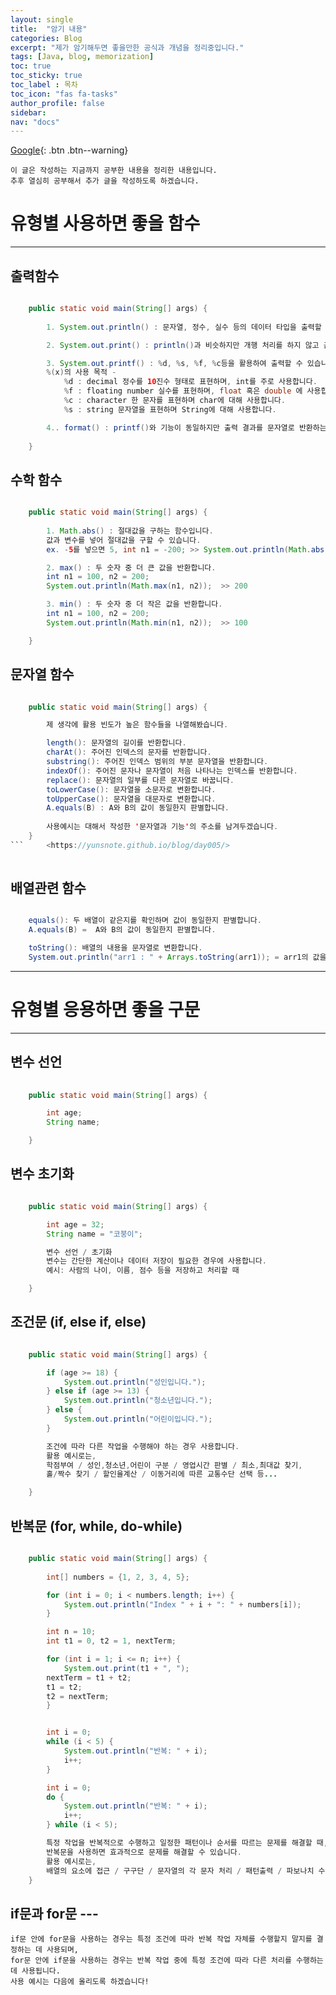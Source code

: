 ```yaml
---
layout: single
title:  "암기 내용"
categories: Blog
excerpt: "제가 암기해두면 좋을만한 공식과 개념을 정리중입니다."
tags: [Java, blog, memorization]
toc: true
toc_sticky: true
toc_label : 목차
toc_icon: "fas fa-tasks"
author_profile: false
sidebar:
nav: "docs"
---
```

[Google](https://google.com){: .btn .btn--warning}


	이 글은 작성하는 지금까지 공부한 내용을 정리한 내용입니다.
	추후 열심히 공부해서 추가 글을 작성하도록 하겠습니다.

# 유형별 사용하면 좋을 함수

<hr/>

## 출력함수 

```java

	public static void main(String[] args) {
		
		1. System.out.println() : 문자열, 정수, 실수 등의 데이터 타입을 출력할 수 있습니다. 출력 후 자동으로 개행 처리가 됩니다.

		2. System.out.print() : println()과 비슷하지만 개행 처리를 하지 않고 출력합니다.

		3. System.out.printf() : %d, %s, %f, %c등을 활용하여 출력할 수 있습니다.
		%(x)의 사용 목적 -
	 		%d : decimal 정수를 10진수 형태로 표현하며, int를 주로 사용합니다.
	 		%f : floating number 실수를 표현하며, float 혹은 double 에 사용합니다,.
			%c : character 한 문자를 표현하며 char에 대해 사용합니다.
			%s : string 문자열을 표현하며 String에 대해 사용합니다.

		4.. format() : printf()와 기능이 동일하지만 출력 결과를 문자열로 반환하는 것이 특징입니다.
	
	}

```
## 수학 함수

```java

	public static void main(String[] args) {
		
		1. Math.abs() : 절대값을 구하는 함수입니다.
		값과 변수를 넣어 절대값을 구할 수 있습니다. 
		ex. -5를 넣으면 5, int n1 = -200; >> System.out.println(Math.abs(n1)); = 200

		2. max() : 두 숫자 중 더 큰 값을 반환합니다.
		int n1 = 100, n2 = 200;
		System.out.println(Math.max(n1, n2));  >> 200

		3. min() : 두 숫자 중 더 작은 값을 반환합니다.
		int n1 = 100, n2 = 200;
		System.out.println(Math.min(n1, n2));  >> 100

	}

```	

## 문자열 함수

```java

	public static void main(String[] args) {

		제 생각에 활용 빈도가 높은 함수들을 나열해봤습니다.

		length(): 문자열의 길이를 반환합니다.
		charAt(): 주어진 인덱스의 문자를 반환합니다.
		substring(): 주어진 인덱스 범위의 부분 문자열을 반환합니다.
		indexOf(): 주어진 문자나 문자열이 처음 나타나는 인덱스를 반환합니다.
		replace(): 문자열의 일부를 다른 문자열로 바꿉니다.
		toLowerCase(): 문자열을 소문자로 변환합니다.
		toUpperCase(): 문자열을 대문자로 변환합니다.
		A.equals(B) : A와 B의 값이 동일한지 판별합니다.
 
		사용예시는 대해서 작성한 '문자열과 기능'의 주소를 남겨두겠습니다.
	}
```		<https://yunsnote.github.io/blog/day005/>
		


```

## 배열관련 함수

```java

	equals(): 두 배열이 같은지를 확인하며 값이 동일한지 판별합니다.
	A.equals(B) =  A와 B의 값이 동일한지 판별합니다.

	toString(): 배열의 내용을 문자열로 변환합니다.
	System.out.println("arr1 : " + Arrays.toString(arr1)); = arr1의 값을 나열합니다.

```
<hr/>

# 유형별 응용하면 좋을 구문

***

## 변수 선언

```java
	
	public static void main(String[] args) {

		int age;
		String name;

	}
```

## 변수 초기화	

```java

	public static void main(String[] args) {

		int age = 32;
		String name = "코붕이";

		변수 선언 / 초기화 
		변수는 간단한 계산이나 데이터 저장이 필요한 경우에 사용합니다.
		예시: 사람의 나이, 이름, 점수 등을 저장하고 처리할 때

	}
```

## 조건문 (if, else if, else)

```java

	public static void main(String[] args) {

		if (age >= 18) {
			System.out.println("성인입니다.");
		} else if (age >= 13) {
			System.out.println("청소년입니다.");
		} else {
			System.out.println("어린이입니다.");
		}

		조건에 따라 다른 작업을 수행해야 하는 경우 사용합니다.
		활용 예시로는,
		학점부여 / 성인,청소년,어린이 구분 / 영업시간 판별 / 최소,최대값 찾기,
		홀/짝수 찾기 / 할인율계산 / 이동거리에 따른 교통수단 선택 등...

	}
```

## 반복문 (for, while, do-while)

```java	

	public static void main(String[] args) {
		
		int[] numbers = {1, 2, 3, 4, 5};

		for (int i = 0; i < numbers.length; i++) {
		    System.out.println("Index " + i + ": " + numbers[i]);
		}

		int n = 10;
		int t1 = 0, t2 = 1, nextTerm;

		for (int i = 1; i <= n; i++) {
			System.out.print(t1 + ", ");
		nextTerm = t1 + t2;
		t1 = t2;
		t2 = nextTerm;
		}


		int i = 0;
		while (i < 5) {
			System.out.println("반복: " + i);
			i++;
		}

		int i = 0;
		do {
			System.out.println("반복: " + i);
			i++;
		} while (i < 5);

		특정 작업을 반복적으로 수행하고 일정한 패턴이나 순서를 따르는 문제를 해결할 때,
		반복문을 사용하면 효과적으로 문제를 해결할 수 있습니다.
		활용 예시로는,
		배열의 요소에 접근 / 구구단 / 문자열의 각 문자 처리 / 패턴출력 / 파보나치 수열 등...
	}
```
## if문과 for문 ---

	if문 안에 for문을 사용하는 경우는 특정 조건에 따라 반복 작업 자체를 수행할지 말지를 결정하는 데 사용되며,
	for문 안에 if문을 사용하는 경우는 반복 작업 중에 특정 조건에 따라 다른 처리를 수행하는 데 사용됩니다.
	사용 예시는 다음에 올리도록 하겠습니다!
	

	
